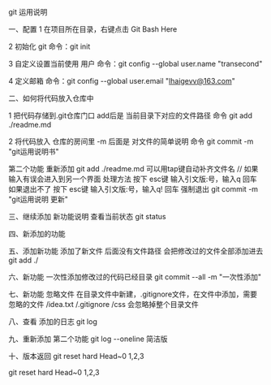 git 运用说明

一、配置
1 在项目所在目录，右键点击 Git Bash Here

2 初始化 git 命令：git init

3 自定义设置当前使用 用户
命令：git config --global user.name "transecond"

4 定义邮箱
命令：git config --global user.email "lhaigevv@163.com"

二、如何将代码放入仓库中

1 把代码存储到.git仓库门口  add后是 当前目录下对应的文件路径
命令 git add ./readme.md

2 将代码放入 仓库的房间里 -m 后面是 对文件的简单说明
命令 git commit -m "git运用说明书"

第二个功能 重新添加
git add ./readme.md  可以用tap键自动补齐文件名
// 如果 输入有误会进入到另一个界面
处理方法 按下 esc键 输入引文版:号，输入q 回车
如果退出不了 按下 esc键 输入引文版:号，输入q! 回车  强制退出
git commit -m "git运用说明 更新"

三、继续添加 新功能说明
查看当前状态
git status

四、新添加的功能

五、添加新功能 添加了新文件 后面没有文件路径 会把修改过的文件全部添加进去
git add ./

六、新功能 一次性添加修改过的代码已经目录
git commit --all -m "一次性添加"

七、新功能 忽略文件
在目录文件中新建，.gitignore文件，在文件中添加，需要忽略的文件
/idea.txt
/.gitignore
/css 会忽略掉整个目录文件

八、查看 添加的日志
git log

九、重新添加 第二个功能
git log --oneline 简洁版

十、版本返回
git reset hard Head~0  1,2,3

git reset hard Head~0  1,2,3
